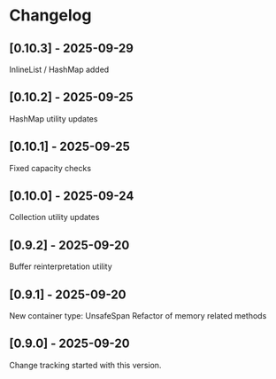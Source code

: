 # Changelog

## [0.10.3] - 2025-09-29

InlineList / HashMap added

## [0.10.2] - 2025-09-25

HashMap utility updates

## [0.10.1] - 2025-09-25

Fixed capacity checks

## [0.10.0] - 2025-09-24

Collection utility updates

## [0.9.2] - 2025-09-20

Buffer reinterpretation utility

## [0.9.1] - 2025-09-20

New container type: UnsafeSpan<T>
Refactor of memory related methods

## [0.9.0] - 2025-09-20

Change tracking started with this version.
